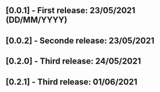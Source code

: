 ## [0.0.1] - First release: 23/05/2021 (DD/MM/YYYY)

## [0.0.2] - Seconde release: 23/05/2021

## [0.2.0] - Third release: 24/05/2021

## [0.2.1] - Third release: 01/06/2021